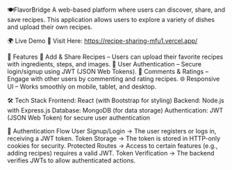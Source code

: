 🍽️FlavorBridge
A web-based platform where users can discover, share, and save recipes. This application allows users to explore a variety of dishes and  upload their own recipes.

🌍 Live Demo
🔗 Visit Here: https://recipe-sharing-mfu1.vercel.app/

🚀 Features
📝 Add & Share Recipes – Users can upload their favorite recipes with ingredients, steps, and images.
👥 User Authentication – Secure login/signup using JWT (JSON Web Tokens).
💬 Comments & Ratings – Engage with other users by commenting and rating recipes.
🌐 Responsive UI – Works smoothly on mobile, tablet, and desktop.

🛠️ Tech Stack
Frontend: React (with Bootstrap for styling)
Backend: Node.js with Express.js
Database: MongoDB (for data storage)
Authentication: JWT (JSON Web Token) for secure user authentication

🔐 Authentication Flow
User Signup/Login → The user registers or logs in, receiving a JWT token.
Token Storage → The token is stored in  HTTP-only cookies for security.
Protected Routes → Access to certain features (e.g., adding recipes) requires a valid JWT.
Token Verification → The backend verifies JWTs to allow authenticated actions.

